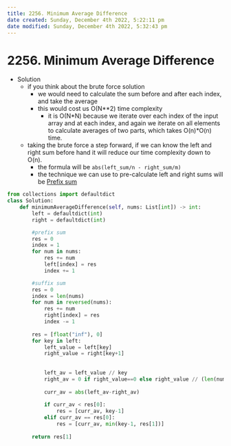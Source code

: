 ```yaml
---
title: 2256. Minimum Average Difference
date created: Sunday, December 4th 2022, 5:22:11 pm
date modified: Sunday, December 4th 2022, 5:32:43 pm
---
```


# 2256. Minimum Average Difference

- Solution
	- if you think about the brute force solution
		- we would need to calculate the sum before and after each index, and take the average
		- this would cost us O(N\**2) time complexity
			- it is O(N\*N) because we iterate over each index of the input array and at each index, and again we iterate on all elements to calculate averages of two parts, which takes O(n)\*O(n) time.
	- taking the brute force a step forward, if we can know the left and right sum before hand it will reduce our time complexity down to O(n).
		- the formula will be `abs(left_sum/n - right_sum/m)`
		- the technique we can use to pre-calculate left and right sums will be [Prefix sum](Algo/Fundamental%20Algorithms/Misc/Prefix%20sum/Prefix%20sum.md)

```python
from collections import defaultdict
class Solution:
    def minimumAverageDifference(self, nums: List[int]) -> int:
        left = defaultdict(int)
        right = defaultdict(int)

		#prefix sum
        res = 0
        index = 1
        for num in nums:
            res += num
            left[index] = res
            index += 1

		#suffix sum
        res = 0
        index = len(nums)
        for num in reversed(nums):
            res += num
            right[index] = res
            index -= 1            
        
        res = [float("inf"), 0]
        for key in left:
            left_value = left[key]
            right_value = right[key+1]
            
            
            left_av = left_value // key
            right_av = 0 if right_value==0 else right_value // (len(nums)-key)
            
            curr_av = abs(left_av-right_av)
            
            if curr_av < res[0]:
                res = [curr_av, key-1]
            elif curr_av == res[0]:
                res = [curr_av, min(key-1, res[1])]
            
        return res[1]
            
```
